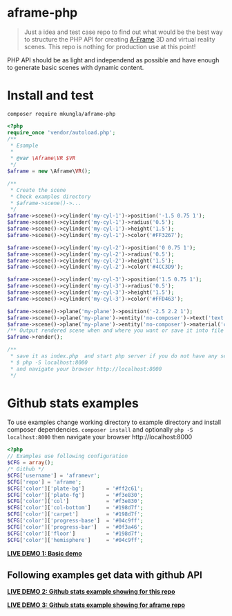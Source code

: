 # aframe-php

> Just a idea and test case repo to find out what would be the best way to structure the PHP API for creating [A-Frame](https://aframe.io/) 3D and virtual reality scenes. This repo is nothing for production use at this point!

PHP API should be as light and independend as possible and have enough to generate basic scenes with dynamic content.

# Install and test

`composer require mkungla/aframe-php`

````php
<?php
require_once 'vendor/autoload.php';
/**
 * Esample
 *
 * @var \Aframe\VR $VR
 */
$aframe = new \Aframe\VR();

/**
 * Create the scene
 * Check examples directory
 * $aframe->scene()->...
 */
$aframe->scene()->cylinder('my-cyl-1')->position('-1.5 0.75 1');
$aframe->scene()->cylinder('my-cyl-1')->radius('0.5');
$aframe->scene()->cylinder('my-cyl-1')->height('1.5');
$aframe->scene()->cylinder('my-cyl-1')->color('#FF3267');

$aframe->scene()->cylinder('my-cyl-2')->position('0 0.75 1');
$aframe->scene()->cylinder('my-cyl-2')->radius('0.5');
$aframe->scene()->cylinder('my-cyl-2')->height('1.5');
$aframe->scene()->cylinder('my-cyl-2')->color('#4CC3D9');

$aframe->scene()->cylinder('my-cyl-3')->position('1.5 0.75 1');
$aframe->scene()->cylinder('my-cyl-3')->radius('0.5');
$aframe->scene()->cylinder('my-cyl-3')->height('1.5');
$aframe->scene()->cylinder('my-cyl-3')->color('#FFD463');

$aframe->scene()->plane('my-plane')->position('-2.5 2.2 1');
$aframe->scene()->plane('my-plane')->entity('no-composer')->text('text:Without composer, using own autoloader!; size:.2');
$aframe->scene()->plane('my-plane')->entity('no-composer')->material('color: #000');
/** Output rendered scene when and where you want or save it into file **/
$aframe->render();

/**
 * save it as index.php  and start php server if you do not have any server running already
 * $ php -S localhost:8000
 * and navigate your browser http://localhost:8000
 */

````


# Github stats examples
To use examples change working directory to example directory and install composer dependencies.
`composer install` 
and optionally
`php -S localhost:8000`
then navigate your browser http://localhost:8000

````php
<?php
// Examples use following configuration
$CFG = array();
/* Github */
$CFG['username'] = 'aframevr';
$CFG['repo'] = 'aframe';
$CFG['color']['plate-bg']       = '#ff2c61';
$CFG['color']['plate-fg']       = '#f3e830';
$CFG['color']['col']            = '#f3e830';
$CFG['color']['col-bottom']     = '#198d7f';
$CFG['color']['carpet']         = '#198d7f';
$CFG['color']['progress-base']  = '#04c9ff';
$CFG['color']['progress-bar']   = '#0f3a46';
$CFG['color']['floor']          = '#198d7f';
$CFG['color']['hemisphere']     = '#04c9ff';
````

**[LIVE DEMO 1: Basic demo](https://okramlabs.com/sandbox/aframe-php/demo/)**
## Following examples get data with github API 

**[LIVE DEMO 2: Github stats example showing for this repo](https://okramlabs.com/sandbox/aframe-php/github/aframe-php/)**

**[LIVE DEMO 3: Github stats example showing for aframe repo](https://okramlabs.com/sandbox/aframe-php/github/aframe/)**

